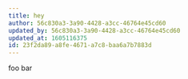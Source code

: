 ```yaml
---
title: hey
author: 56c830a3-3a90-4428-a3cc-46764e45cd60
updated_by: 56c830a3-3a90-4428-a3cc-46764e45cd60
updated_at: 1605116375
id: 23f2da89-a8fe-4671-a7c8-baa6a7b7883d
---
```

foo bar
